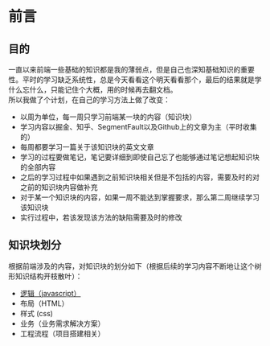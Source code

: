 # 前言
## 目的
一直以来前端一些基础的知识都是我的薄弱点，但是自己也深知基础知识的重要性。平时的学习缺乏系统性，总是今天看看这个明天看看那个，最后的结果就是学什么忘什么，只能记住个大概，用的时候再去翻文档。   
所以我做了个计划，在自己的学习方法上做了改变：
- 以周为单位，每一周只学习前端某一块的内容（知识块）
- 学习内容以掘金、知乎、SegmentFault以及Github上的文章为主（平时收集的）
- 每周都要学习一篇关于该知识块的英文文章
- 学习的过程要做笔记，笔记要详细到即使自己忘了也能够通过笔记想起知识块的全部内容
- 之后的学习过程中如果遇到之前知识块相关但是不包括的内容，需要及时的对之前的知识块内容做补充
- 对于某一个知识块的内容，如果一周不能达到掌握要求，那么第二周继续学习该知识块
- 实行过程中，若该发现该方法的缺陷需要及时的修改

## 知识块划分
根据前端涉及的内容，对知识块的划分如下（根据后续的学习内容不断地让这个树形知识结构开枝散叶）：
- [逻辑（javascript）](javascript/javascript.md)
- 布局（HTML）
- 样式 (css)
- 业务（业务需求解决方案）
- 工程流程（项目搭建相关）

